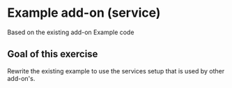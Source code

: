 # Example add-on (service)
Based on the existing add-on Example code
## Goal of this exercise
Rewrite the existing example to use the services setup that is used by other add-on's.